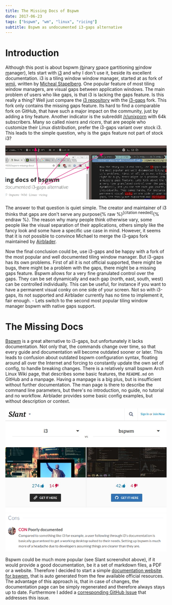 ```yaml
---
title: The Missing Docs of Bspwm
date: 2017-06-23
tags: ["bspwm", "wm", "linux", "ricing"]
subtitle: Bspwm as undocumented i3-gaps alternative
---
```


# Introduction
Although this post is about bspwm <ins>(b</ins>inary <ins>s</ins>pace <ins>p</ins>artitioning <ins>w</ins>indow <ins>m</ins>anager), lets start with [i3](https://i3wm.org/) and why I don't use it, beside its excellent documentation. i3 is a tiling window window manager, started at as fork of [wmii](https://wiki.archlinux.org/index.php/wmii), written by [Micheal Stapelberg](https://github.com/stapelberg). One popular feature of most tiling window managers, are visual gaps between application windows. The main problem of users who like gaps, is that i3 is lacking the gaps feature. Is this really a thing? Well just compare the [i3 repository](https://github.com/stapelberg/i3) with the [i3-gaps](https://github.com/Airblader/i3) fork. This fork only contains the missing gaps feature. Its hard to find a comparable fork on GitHub, that have such a major impact on the community, just by adding a tiny feature. Another indicator is the subreddit [/r/unixporn](https://www.reddit.com/r/unixporn/) with 64k subscribers. Many so called *nixers* and *ricers*, that are people who customize their Linux distribution, prefer the i3-gaps variant over stock i3. This leads to the simple question, why is the gaps feature not part of stock i3?

![](/images/gaps.jpg)

The answer to that question is quiet simple. The creator and maintainer of i3 thinks that gaps are don't serve any purpose{% raw %}<sup>[citation needed]</sup>{% endraw %}. The reason why many people think otherwise vary, some people like the visual separation of their applications, others simply like the fancy look and some have a specific use case in mind. However, it seems that it is not possible to convince Michael to merge the i3-gaps fork maintained by [Airblader](https://github.com/Airblader/).

Now the final conclusion could be, use i3-gaps and be happy with a fork of the most popular and well documented tiling window manager. But i3-gaps has its own problems. First of all it is not official supported, there might be bugs, there might be a problem with the gaps, there might be a missing gaps feature. Bspwm allows for a very fine granulated control over the gaps. They can be set dynamically and each gap (north, east, south, west) can be controlled individually. This can be useful, for instance if you want to have a permanent visual conky on one side of your screen. Not so with i3-gaps, its not supported and Airblader currently has no time to implement it, fair enough. - Lets switch to the second most popular tiling window manager bspwm with native gaps support.

# The Missing Docs
[Bspwm](https://github.com/baskerville/bspwm) is a great alternative to i3-gaps, but unfortunately it lacks documentation. Not only that, the commands change over time, so that every guide and documentation will become outdated sooner or later. This leads to confusion about outdated bspwm configuration syntax, floating around all over the Internet and forcing to constantly update the own set of config, to handle breaking changes. There is a relatively small bspwm Arch Linux Wiki page, that describes some basic features, the `README.md` on GitHub and a manpage. Having a manpage is a big plus, but is insufficient without further documentation. The man page is there to describe the command line parameters, but there's no introduction, no guide, no tutorial and no workflow. Airblader provides some basic config examples, but without description or context.


![](/images/slant-bspwm-i3.jpg)
![](/images/slant-bspwm-bad-docs.jpg)

Bspwm could be much more popular (see Slant screenshot above), if it would provide a good documentation, be it a set of markdown files, a PDF or a website. Therefore I decided to start a simple [documentation website for bswpm](https://madnight.github.io/bspwm/), that is auto generated from the few available official resources. The advantage of this approach is, that in case of changes, the documentation page can be simply regenerated and therefore always stays up to date. Furthermore I added a [corresponding GitHub Issue](https://github.com/baskerville/bspwm/issues/645) that addresses this issue.

